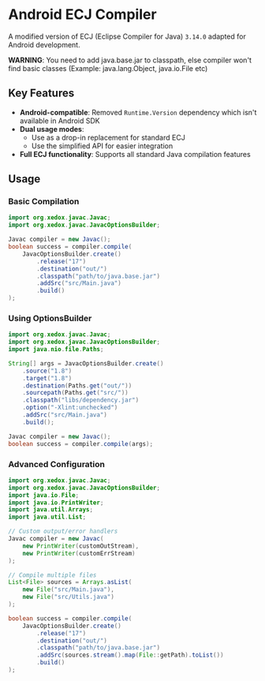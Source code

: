 # Android ECJ Compiler

A modified version of ECJ (Eclipse Compiler for Java) `3.14.0` adapted for Android development.

**WARNING**: You need to add java.base.jar to classpath, else compiler won't find basic classes (Example: java.lang.Object, java.io.File etc)

## Key Features

- **Android-compatible**: Removed `Runtime.Version` dependency which isn't available in Android SDK
- **Dual usage modes**:
  - Use as a drop-in replacement for standard ECJ
  - Use the simplified API for easier integration
- **Full ECJ functionality**: Supports all standard Java compilation features

## Usage

### Basic Compilation

```java
import org.xedox.javac.Javac;
import org.xedox.javac.JavacOptionsBuilder;

Javac compiler = new Javac();
boolean success = compiler.compile(
    JavacOptionsBuilder.create()
        .release("17")
        .destination("out/")
        .classpath("path/to/java.base.jar")
        .addSrc("src/Main.java")
        .build()
);
```

### Using OptionsBuilder

```java
import org.xedox.javac.Javac;
import org.xedox.javac.JavacOptionsBuilder;
import java.nio.file.Paths;

String[] args = JavacOptionsBuilder.create()
    .source("1.8")
    .target("1.8")
    .destination(Paths.get("out/"))
    .sourcepath(Paths.get("src/"))
    .classpath("libs/dependency.jar")
    .option("-Xlint:unchecked")
    .addSrc("src/Main.java")
    .build();

Javac compiler = new Javac();
boolean success = compiler.compile(args);
```

### Advanced Configuration

```java
import org.xedox.javac.Javac;
import org.xedox.javac.JavacOptionsBuilder;
import java.io.File;
import java.io.PrintWriter;
import java.util.Arrays;
import java.util.List;

// Custom output/error handlers
Javac compiler = new Javac(
    new PrintWriter(customOutStream),
    new PrintWriter(customErrStream)
);

// Compile multiple files
List<File> sources = Arrays.asList(
    new File("src/Main.java"),
    new File("src/Utils.java")
);

boolean success = compiler.compile(
    JavacOptionsBuilder.create()
        .release("17")
        .destination("out/")
        .classpath("path/to/java.base.jar")
        .addSrc(sources.stream().map(File::getPath).toList())
        .build()
);
```